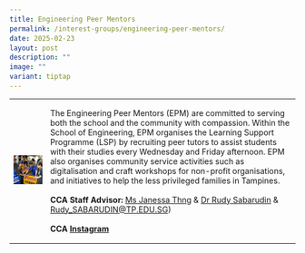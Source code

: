 ```yaml
---
title: Engineering Peer Mentors
permalink: /interest-groups/engineering-peer-mentors/
date: 2025-02-23
layout: post
description: ""
image: ""
variant: tiptap
---
```

<table style="minWidth: 50px">
<colgroup>
<col>
<col>
</colgroup>
<tbody>
<tr>
<td rowspan="1" colspan="1">
<div class="isomer-image-wrapper">
<img style="width: 100%" height="auto" width="100%" alt="" src="/images/Interest Groups/Engineering_Peer_Mentors_1.png">
</div>
</td>
<td rowspan="1" colspan="1">
<p>The Engineering Peer Mentors (EPM) are committed to serving both the school
and the community with compassion. Within the School of Engineering, EPM
organises the Learning Support Programme (LSP) by recruiting peer tutors
to assist students with their studies every Wednesday and Friday afternoon.
EPM also organises community service activities such as digitalisation
and craft workshops for non-profit organisations, and initiatives to help
the less privileged families in Tampines.
<br>
<br><strong>CCA Staff Advisor:</strong>  <a href="mailto:Janessa_THNG@tp.edu.sg" rel="noopener nofollow" target="_blank">Ms Janessa Thng</a> &amp; <a href="mailto:Rudy_SABARUDIN@TP.EDU.SG" rel="noopener nofollow" target="_blank">Dr Rudy Sabarudin</a> &amp;
<a href="mailto:Rudy_SABARUDIN@TP.EDU.SG" rel="noopener noreferrer nofollow" target="_blank">Rudy_SABARUDIN@TP.EDU.SG</a>)
<br>
<br><strong>CCA <a href="https://www.instagram.com/eng_peermentors/?hl=en" rel="noopener noreferrer nofollow" target="_blank">Instagram</a></strong>
</p>
</td>
</tr>
</tbody>
</table>
<p></p>